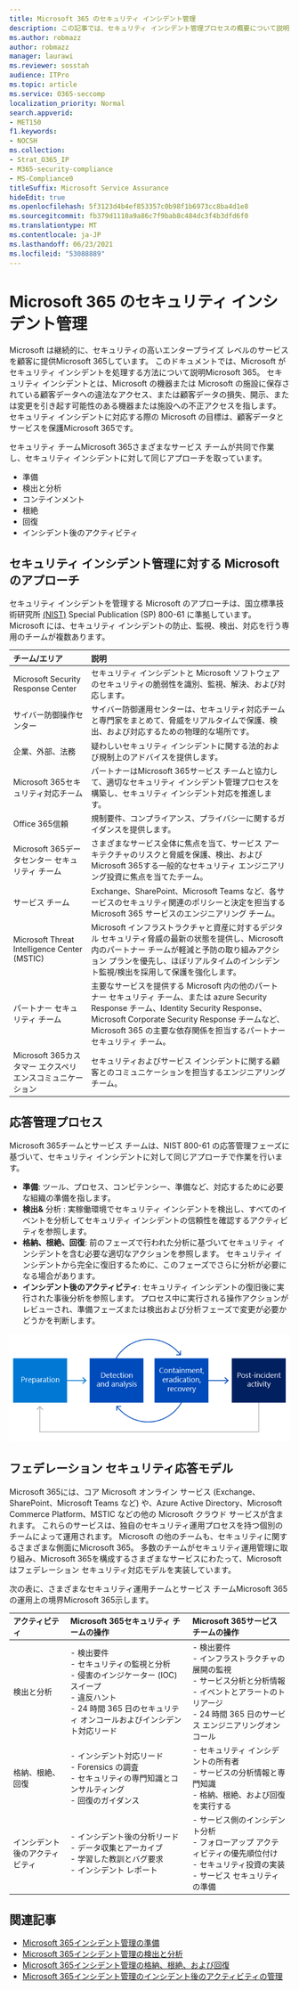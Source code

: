 ```yaml
---
title: Microsoft 365 のセキュリティ インシデント管理
description: この記事では、セキュリティ インシデント管理プロセスの概要について説明します。Microsoft 365。
ms.author: robmazz
author: robmazz
manager: laurawi
ms.reviewer: sosstah
audience: ITPro
ms.topic: article
ms.service: O365-seccomp
localization_priority: Normal
search.appverid:
- MET150
f1.keywords:
- NOCSH
ms.collection:
- Strat_O365_IP
- M365-security-compliance
- MS-Compliance0
titleSuffix: Microsoft Service Assurance
hideEdit: true
ms.openlocfilehash: 5f3123d4b4ef853357c0b98f1b6973cc8ba4d1e8
ms.sourcegitcommit: fb379d1110a9a86c7f9bab8c484dc3f4b3dfd6f0
ms.translationtype: MT
ms.contentlocale: ja-JP
ms.lasthandoff: 06/23/2021
ms.locfileid: "53088889"
---
```

# <a name="microsoft-365-security-incident-management"></a>Microsoft 365 のセキュリティ インシデント管理

Microsoft は継続的に、セキュリティの高いエンタープライズ レベルのサービスを顧客に提供Microsoft 365しています。 このドキュメントでは、Microsoft がセキュリティ インシデントを処理する方法について説明Microsoft 365。 セキュリティ インシデントとは、Microsoft の機器または Microsoft の施設に保存されている顧客データへの違法なアクセス、または顧客データの損失、開示、または変更を引き起す可能性のある機器または施設への不正アクセスを指します。 セキュリティ インシデントに対応する際の Microsoft の目標は、顧客データとサービスを保護Microsoft 365です。

セキュリティ チームMicrosoft 365さまざまなサービス チームが共同で作業し、セキュリティ インシデントに対して同じアプローチを取っています。

- 準備
- 検出と分析
- コンテインメント
- 根絶
- 回復
- インシデント後のアクティビティ

## <a name="microsoft-approach-to-security-incident-management"></a>セキュリティ インシデント管理に対する Microsoft のアプローチ

セキュリティ インシデントを管理する Microsoft のアプローチは、国立標準技術研究所 [(NIST)](https://www.nist.gov/) Special Publication (SP) 800-61 に準拠しています。 Microsoft には、セキュリティ インシデントの防止、監視、検出、対応を行う専用のチームが複数あります。

|**チーム/エリア**|**説明**|
|:------------|:--------------|
| Microsoft Security Response Center | セキュリティ インシデントと Microsoft ソフトウェアのセキュリティの脆弱性を識別、監視、解決、および対応します。 |
| サイバー防御操作センター | サイバー防御運用センターは、セキュリティ対応チームと専門家をまとめて、脅威をリアルタイムで保護、検出、および対応するための物理的な場所です。 |
| 企業、外部、法務 | 疑わしいセキュリティ インシデントに関する法的および規制上のアドバイスを提供します。 |
| Microsoft 365セキュリティ対応チーム | パートナーはMicrosoft 365サービス チームと協力して、適切なセキュリティ インシデント管理プロセスを構築し、セキュリティ インシデント対応を推進します。 |
| Office 365信頼 | 規制要件、コンプライアンス、プライバシーに関するガイダンスを提供します。 |
| Microsoft 365データセンター セキュリティ チーム | さまざまなサービス全体に焦点を当て、サービス アーキテクチャのリスクと脅威を保護、検出、およびMicrosoft 365する一般的なセキュリティ エンジニアリング投資に焦点を当てたチーム。 |
| サービス チーム | Exchange、SharePoint、Microsoft Teams など、各サービスのセキュリティ関連のポリシーと決定を担当する Microsoft 365 サービスのエンジニアリング チーム。 |
| Microsoft Threat Intelligence Center (MSTIC) | Microsoft インフラストラクチャと資産に対するデジタル セキュリティ脅威の最新の状態を提供し、Microsoft 内のパートナー チームが軽減と予防の取り組みアクション プランを優先し、ほぼリアルタイムのインシデント監視/検出を採用して保護を強化します。 |
| パートナー セキュリティ チーム | 主要なサービスを提供する Microsoft 内の他のパートナー セキュリティ チーム、または azure Security Response チーム、Identity Security Response、Microsoft Corporate Security Response チームなど、Microsoft 365 の主要な依存関係を担当するパートナー セキュリティ チーム。 |
| Microsoft 365カスタマー エクスペリエンスコミュニケーション | セキュリティおよびサービス インシデントに関する顧客とのコミュニケーションを担当するエンジニアリング チーム。 |

## <a name="response-management-process"></a>応答管理プロセス

Microsoft 365チームとサービス チームは、NIST 800-61 の応答管理フェーズに基づいて、セキュリティ インシデントに対して同じアプローチで作業を行います。

- **準備**: ツール、プロセス、コンピテンシー、準備など、対応するために必要な組織の準備を指します。
- **検出&** 分析 : 実稼働環境でセキュリティ インシデントを検出し、すべてのイベントを分析してセキュリティ インシデントの信頼性を確認するアクティビティを参照します。
- **格納、根絶、回復**: 前のフェーズで行われた分析に基づいてセキュリティ インシデントを含む必要な適切なアクションを参照します。 セキュリティ インシデントから完全に復旧するために、このフェーズでさらに分析が必要になる場合があります。
- **インシデント後のアクティビティ**: セキュリティ インシデントの復旧後に実行された事後分析を参照します。 プロセス中に実行される操作アクションがレビューされ、準備フェーズまたは検出および分析フェーズで変更が必要かどうかを判断します。

![セキュリティ インシデント管理フェーズ](../media/assurance-sim-phases.png)

## <a name="federated-security-response-model"></a>フェデレーション セキュリティ応答モデル

Microsoft 365には、コア Microsoft オンライン サービス (Exchange、SharePoint、Microsoft Teams など) や、Azure Active Directory、Microsoft Commerce Platform、MSTIC などの他の Microsoft クラウド サービスが含まれます。 これらのサービスは、独自のセキュリティ運用プロセスを持つ個別のチームによって運用されます。 Microsoft の他のチームも、セキュリティに関するさまざまな側面にMicrosoft 365。 多数のチームがセキュリティ運用管理に取り組み、Microsoft 365を構成するさまざまなサービスにわたって、Microsoft はフェデレーション セキュリティ対応モデルを実装しています。

次の表に、さまざまなセキュリティ運用チームとサービス チームMicrosoft 365の運用上の境界Microsoft 365示します。

|**アクティビティ**|**Microsoft 365セキュリティ チームの操作**|**Microsoft 365サービス チームの操作**|
|:-----------|:-----------------------------------------|:----------------------------------------|
| 検出と分析 | - 検出要件 <br> - セキュリティの監視と分析 <br> - 侵害のインジケーター (IOC) スイープ <br> - 違反ハント <br> - 24 時間 365 日のセキュリティ オンコールおよびインシデント対応リード | - 検出要件 <br> - インフラストラクチャの展開の監視 <br> - サービス分析と分析情報 <br> - イベントとアラートのトリアージ <br> - 24 時間 365 日のサービス エンジニアリングオンコール  |
| 格納、根絶、回復 | - インシデント対応リード <br> - Forensics の調査 <br> - セキュリティの専門知識とコンサルティング <br> - 回復のガイダンス | - セキュリティ インシデントの所有者 <br> - サービスの分析情報と専門知識 <br> - 格納、根絶、および回復を実行する |
| インシデント後のアクティビティ | - インシデント後の分析リード <br> - データ収集とアーカイブ <br> - 学習した教訓とバグ要求 <br> - インシデント レポート | - サービス側のインシデント分析 <br> - フォローアップ アクティビティの優先順位付け <br> - セキュリティ投資の実装 <br> - サービス セキュリティの準備 |

## <a name="related-articles"></a>関連記事

- [Microsoft 365インシデント管理の準備](assurance-sim-preparation.md)
- [Microsoft 365インシデント管理の検出と分析](assurance-sim-detection-analysis.md)
- [Microsoft 365インシデント管理の格納、根絶、および回復](assurance-sim-containment-eradication-recovery.md)
- [Microsoft 365インシデント管理のインシデント後のアクティビティの管理](assurance-sim-post-incident-activity.md)
